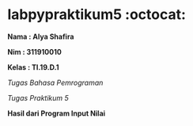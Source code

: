 # labpypraktikum5 :octocat:

**Nama  : Alya Shafira**

**Nim   : 311910010**

**Kelas : TI.19.D.1**

*Tugas Bahasa Pemrograman*

*Tugas Praktikum 5*

  **Hasil dari Program Input Nilai**
  
  
  
  

